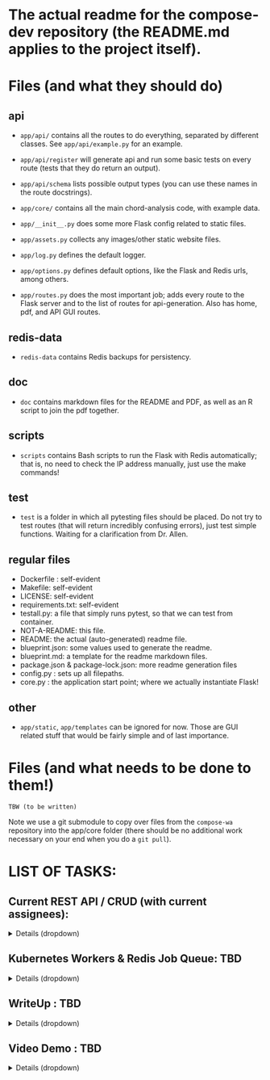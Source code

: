 # The actual readme for the compose-dev repository (the README.md applies to the project itself).


# Files (and what they should do)
## api
- `app/api/` contains all the routes to do everything, separated by different classes. See `app/api/example.py` for an example.
 - `app/api/register` will generate api and run some basic tests on every route (tests that they do return an output).
 - `app/api/schema` lists possible output types (you can use these names in the route docstrings).
- `app/core/` contains all the main chord-analysis code, with example data.

- `app/__init__.py` does some more Flask config related to static files.
- `app/assets.py` collects any images/other static website files.
- `app/log.py` defines the default logger.
- `app/options.py` defines default options, like the Flask and Redis urls, among others.
- `app/routes.py` does the most important job; adds every route to the Flask server and to the list of routes for api-generation. Also has home, pdf, and API GUI routes.
## redis-data
 - `redis-data` contains Redis backups for persistency.

## doc
 -  `doc` contains markdown files for the README and PDF, as well as an R script to join the pdf together.

## scripts
 - `scripts` contains Bash scripts to run the Flask with Redis automatically; that is, no need to check the IP address manually, just use the make commands!

## test
- `test` is a folder in which all pytesting files should be placed. Do not try to test routes (that will return incredibly confusing errors), just test simple functions. Waiting for a clarification from Dr. Allen.

## regular files
- Dockerfile :  self-evident
- Makefile: self-evident
- LICENSE: self-evident
- requirements.txt: self-evident
- testall.py: a file that simply runs pytest, so that we can test from container.
- NOT-A-README:  this file.
- README: the actual (auto-generated) readme file.
- blueprint.json: some values used to generate the readme.
- blueprint.md: a template for the readme markdown files.
- package.json & package-lock.json: more readme generation files
- config.py : sets up all filepaths.
- core.py :  the application start point; where we actually instantiate Flask!


## other
 - `app/static`, `app/templates` can be ignored for now. Those are GUI related stuff that would be fairly simple and of last importance.

# Files (and what needs to be done to them!)

```
TBW (to be written)
```

Note we use a git submodule to copy over files from the `compose-wa` repository into the app/core folder (there should be no additional work necessary on your end when you do a `git pull`).

# LIST OF TASKS:

## Current REST API / CRUD (with current assignees):

<details>
<summary>Details (dropdown)</summary>

### [@Akhil]:
#### A Redis database will be used to store the following data: (example objects can be found in `\app\core\midi`, `\app\core\chord-progressions`, `\app\core\sf2\`)
##### Immutable data packaged with the application (will be in `db=2`):
- Array: a table of chords, each with their corresponding emotion vector.
- Array: a (matrix) table of chord-modulations, each with their resulting emotion vector.
- Floats: a set of parameters describing the relation between the resultant emotional value and the individual chord / chord-modulations. (Any necessary parameters for the theoretical model will be stored here.)
##### Fields  (can have multiple items) (will be in `db=3,4`):
- Song Object
 (note both items will be created together!)
 - MusicPy: A song object stored in the default musicpy object via pickling.
  - Examples provided, CRUD amenable.
  - a MP-based object will not create a chord progression, but a chord progression will create an MP object!
 - Chord Progression: A chord progression stored as a list of dictionaries, with chord names and lengths.
  - Examples provided, CRUD amenable.
###### `db=5`
- Emotion Object : An emotion object storing the overall emotion vector, as well as the emotion vector time-series (matrix).
 - Examples provided (will be automatically generated), CRUD amenable.
###### `db=6`
- SF2: A couple of instrument files will be provided for playing songs. 
 - Examples provided, immutable.

### [@Anneris & @David]:
#### Generic CRUD operations will be performed on the database as follows:
##### Create a song / chord-progression field in the database
- via an uploaded MIDI file or a chord-progression JSON input
##### Read out song / chord-progression parameters as JSON, which include:
- BPM (a list of dictionaries so as to include time-changes)
- Total number of chords
- Chord types (a list of strings)
- Total number of notes
- Notes (a list of strings)
- Note Intervals (a list of floats)
- An overall emotion vector calculated theoretically
- An overall emotion vector calculated by comparison to known songs
- An instantaneous emotion vector time series (a matrix) calculated theoretically
- An instantaneous emotion vector time series (a matrix) calculated by comparison to known songs 
##### Update all song / chord-progression parameters described above.
##### Delete a song / chord-progression field from the database.

### [@Akhil]:
#### Analysis / Other Routes (output will be in `db>=7`):
- A plot of the instantaneous emotion vector time series (a matrix) calculated theoretically
- A plot of the instantaneous emotion vector time series (a matrix) calculated by comparison to known songs
- A plot of related songs on emotion-based axes using a theoretical transformation.
- A plot of related songs on emotion-based axes by comparison to other songs by similarity methods (also using theoretical emotion vectors to calculate similarity).
- A float value denoting similarity between two songs in the database

</details>

## Kubernetes Workers & Redis Job Queue: TBD

<details>
<summary>Details (dropdown)</summary>

Partially in progress [@Akhil]
 - at least 2 back-end workers, a Redis worker, and a Flask worker
 - the queue will be on database `db=0`
 - the jobs will be stored on database `db=1`

</details>

## WriteUp : TBD

<details>
<summary>Details (dropdown)</summary>

TBD 
- will use the doc folder markdown & makefile commands to generate README and PDF.
- plan on using Kroki and Mermaid for the software diagram. 
- some theory notes on implementation will need to be added in by @Akhil.

</details>

## Video Demo : TBD

<details>
<summary>Details (dropdown)</summary>

TBD (Assuming @David would like to do this, so will leave it to him when we finish the other sections)

</details>